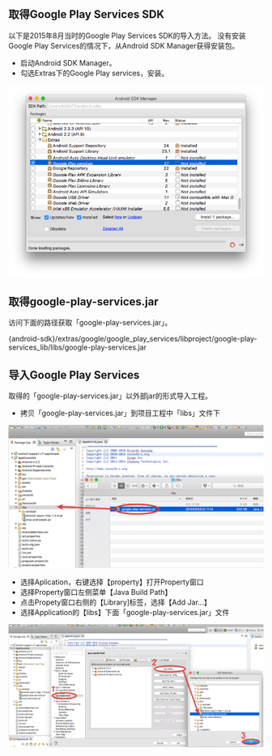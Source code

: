 ## 取得Google Play Services SDK

以下是2015年8月当时的Google Play Services SDK的导入方法。
没有安装Google Play Services的情况下，从Android SDK Manager获得安装包。

* 启动Android SDK Manager。
* 勾选Extras下的Google Play services，安装。


![google_play_services01](./img05.png)


## 取得google-play-services.jar

访问下面的路径获取「google-play-services.jar」。


{android-sdk}/extras/google/google_play_services/libproject/google-play-services_lib/libs/google-play-services.jar


## 导入Google Play Services

取得的「google-play-services.jar」以外部jar的形式导入工程。

* 拷贝「google-play-services.jar」到项目工程中「libs」文件下


![google_play_services02](./img06.png)


* 选择Aplication，右键选择【property】打开Property窗口
* 选择Property窗口左侧菜单【Java Build Path】
* 点击Propety窗口右侧的【Library]标签，选择【Add Jar...】
* 选择Application的【libs】下面「google-play-services.jar」文件


![google_play_services03](./img07.png)
